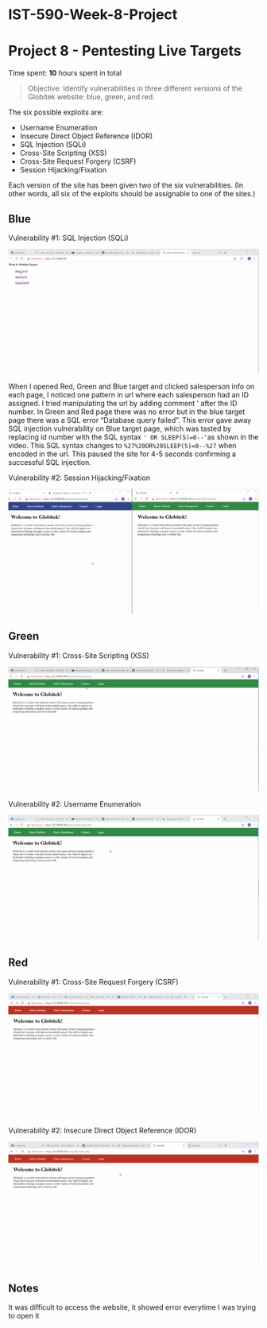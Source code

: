 # IST-590-Week-8-Project
# Project 8 - Pentesting Live Targets

Time spent: **10** hours spent in total

> Objective: Identify vulnerabilities in three different versions of the Globitek website: blue, green, and red.

The six possible exploits are:
* Username Enumeration
* Insecure Direct Object Reference (IDOR)
* SQL Injection (SQLi)
* Cross-Site Scripting (XSS)
* Cross-Site Request Forgery (CSRF)
* Session Hijacking/Fixation

Each version of the site has been given two of the six vulnerabilities. (In other words, all six of the exploits should be assignable to one of the sites.)

## Blue

Vulnerability #1: SQL Injection (SQLi)

<img src="https://github.com/vaidehirana/IST-590-Week-8-Project/blob/master/Blue%201.gif" widtch="800">

When I opened Red, Green and Blue target and clicked salesperson info on each page, I noticed one pattern in url where each salesperson had an ID assigned. I tried manipulating the url by adding comment ' after the ID number. In Green and Red page there was no error but in the blue target page there was a SQL error “Database query failed”. This error gave away SQL injection vulnerability on Blue target page, which was tasted by replacing id number with the SQL syntax ``` ' OR SLEEP(5)=0--' ```as shown in the video. This SQL syntax changes to ``` %27%20OR%20SLEEP(5)=0--%27 ``` when encoded in the url. This paused the site for 4-5 seconds confirming a successful SQL injection.

Vulnerability #2: Session Hijacking/Fixation

<img src="https://github.com/vaidehirana/IST-590-Week-8-Project/blob/master/Blue%202.gif" widtch="800">

## Green

Vulnerability #1: Cross-Site Scripting (XSS)

<img src="https://github.com/vaidehirana/IST-590-Week-8-Project/blob/master/Green%201.gif" widtch="800">

Vulnerability #2: Username Enumeration

<img src="https://github.com/vaidehirana/IST-590-Week-8-Project/blob/master/Green%202.gif" widtch="800">

## Red

Vulnerability #1: Cross-Site Request Forgery (CSRF)

<img src="https://github.com/vaidehirana/IST-590-Week-8-Project/blob/master/Red%201.gif" widtch="800">

Vulnerability #2: Insecure Direct Object Reference (IDOR)

<img src="https://github.com/vaidehirana/IST-590-Week-8-Project/blob/master/Red%202.gif" widtch="800">

## Notes

It was difficult to access the website, it showed error everytime I was trying to open it
